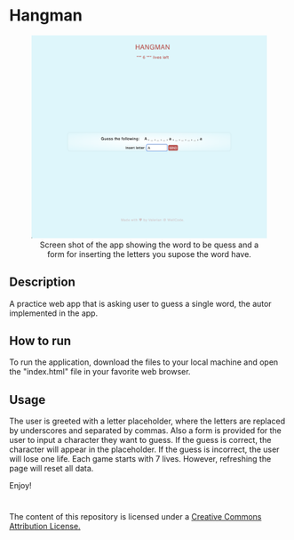 # Hangman

<figure style="text-align: center;">
    <picture>
        <img src="assets/preview.png" alt="Screen shot of the app" 
style="max-width: 100%; height: auto;">
    </picture>
    <figcaption>Screen shot of the app showing the word to be quess and a form 
for inserting the letters you supose the word have.</figcaption>
</figure>

## Description

A practice web app that is asking user to guess a single word, the autor implemented in the app.

## How to run

To run the application, download the files to your local machine and 
open the "index.html" file in your favorite web browser.

## Usage

The user is greeted with a letter placeholder, where the letters are replaced by underscores and separated by commas. Also a form is provided for the user to input a character they want to guess. If the guess is correct, the character will appear in the placeholder. If the guess is incorrect, the user will lose one life. Each game starts with 7 lives. However, refreshing the page will reset all data.


Enjoy!

#

The content of this repository is licensed under a [Creative Commons 
Attribution License.](https://creativecommons.org/licenses/by/4.0/deed.en)


